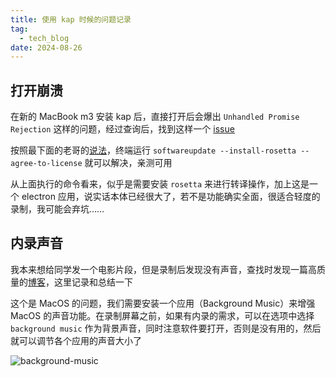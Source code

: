 ```yaml
---
title: 使用 kap 时候的问题记录
tag:
  - tech_blog
date: 2024-08-26
---
```


## 打开崩溃

在新的 MacBook m3 安装 kap 后，直接打开后会爆出 `Unhandled Promise Rejection` 这样的问题，经过查询后，找到这样一个 [issue](https://github.com/wulkano/Kap/issues/1193)

按照最下面的老哥的[说法](https://github.com/wulkano/Kap/issues/1193#issuecomment-2003009314)，终端运行 `softwareupdate --install-rosetta --agree-to-license` 就可以解决，亲测可用

从上面执行的命令看来，似乎是需要安装 `rosetta` 来进行转译操作，加上这是一个 electron 应用，说实话本体已经很大了，若不是功能确实全面，很适合轻度的录制，我可能会弃坑……

## 内录声音

我本来想给同学发一个电影片段，但是录制后发现没有声音，查找时发现一篇高质量的[博客](https://sspai.com/post/61420)，这里记录和总结一下

这个是 MacOS 的问题，我们需要安装一个应用（Background Music）来增强 MacOS 的声音功能。在录制屏幕之前，如果有内录的需求，可以在选项中选择 `background music` 作为背景声音，同时注意软件要打开，否则是没有用的，然后就可以调节各个应用的声音大小了

![background-music](https://2f0f3db.webp.li/2024/08/background-music.png)

